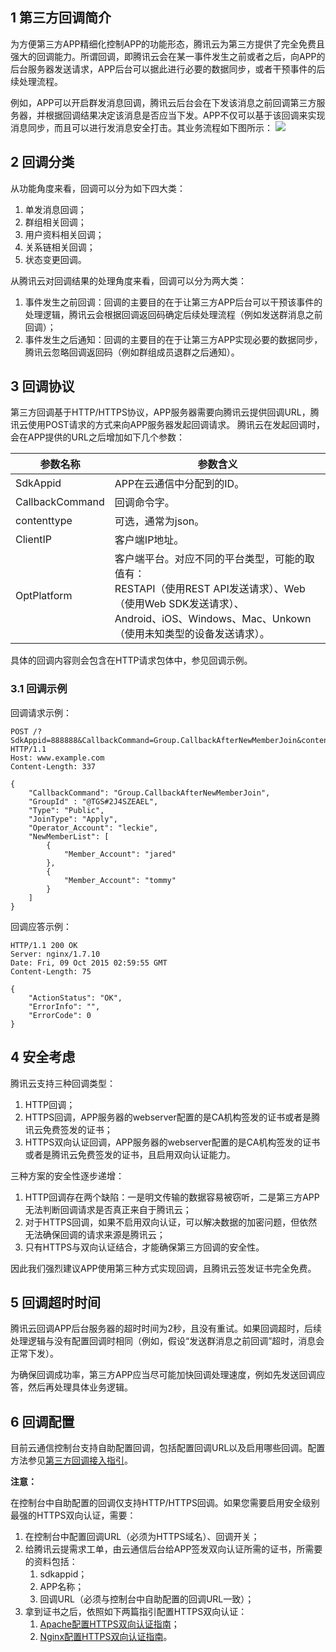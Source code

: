 ## 1 第三方回调简介 

为方便第三方APP精细化控制APP的功能形态，腾讯云为第三方提供了完全免费且强大的回调能力。所谓回调，即腾讯云会在某一事件发生之前或者之后，向APP的后台服务器发送请求，APP后台可以据此进行必要的数据同步，或者干预事件的后续处理流程。

例如，APP可以开启群发消息回调，腾讯云后台会在下发该消息之前回调第三方服务器，并根据回调结果决定该消息是否应当下发。APP不仅可以基于该回调来实现消息同步，而且可以进行发消息安全打击。其业务流程如下图所示：
 ![](https://mccdn.qcloud.com/static/img/3708a8d1c1397cfb112c78ef9125fb24/image.png)

## 2 回调分类 

从功能角度来看，回调可以分为如下四大类：
1. 单发消息回调；
1. 群组相关回调；
1. 用户资料相关回调；
1. 关系链相关回调；
1. 状态变更回调。

从腾讯云对回调结果的处理角度来看，回调可以分为两大类：
1. 事件发生之前回调：回调的主要目的在于让第三方APP后台可以干预该事件的处理逻辑，腾讯云会根据回调返回码确定后续处理流程（例如发送群消息之前回调）；
1. 事件发生之后通知：回调的主要目的在于让第三方APP实现必要的数据同步，腾讯云忽略回调返回码（例如群组成员退群之后通知）。
 
## 3 回调协议 

第三方回调基于HTTP/HTTPS协议，APP服务器需要向腾讯云提供回调URL，腾讯云使用POST请求的方式来向APP服务器发起回调请求。 
腾讯云在发起回调时，会在APP提供的URL之后增加如下几个参数： 


| 参数名称 | 参数含义 |
|---------|---------|
|  SdkAppid  | APP在云通信中分配到的ID。 | 
|  CallbackCommand  | 回调命令字。 | 
|  contenttype  | 可选，通常为json。 | 
|  ClientIP  | 客户端IP地址。 | 
|  OptPlatform  | 客户端平台。对应不同的平台类型，可能的取值有：<br />	RESTAPI（使用REST API发送请求）、Web（使用Web SDK发送请求）、<br/>Android、iOS、Windows、Mac、Unkown（使用未知类型的设备发送请求）。 | 

具体的回调内容则会包含在HTTP请求包体中，参见回调示例。 

### 3.1 回调示例 

回调请求示例： 

```
POST /?SdkAppid=888888&CallbackCommand=Group.CallbackAfterNewMemberJoin&contenttype=json&ClientIP=$ClientIP&OptPlatform=$OptPlatform HTTP/1.1
Host: www.example.com
Content-Length: 337

{
    "CallbackCommand": "Group.CallbackAfterNewMemberJoin",
    "GroupId" : "@TGS#2J4SZEAEL",
    "Type": "Public",
    "JoinType": "Apply",
    "Operator_Account": "leckie",
    "NewMemberList": [
        {
            "Member_Account": "jared"
        },
        {
            "Member_Account": "tommy"
        }
    ]
}
```
回调应答示例： 

```
HTTP/1.1 200 OK
Server: nginx/1.7.10
Date: Fri, 09 Oct 2015 02:59:55 GMT
Content-Length: 75
 
{
    "ActionStatus": "OK", 
    "ErrorInfo": "", 
    "ErrorCode": 0
}
```

## 4 安全考虑 

腾讯云支持三种回调类型： 
1. HTTP回调；
1. HTTPS回调，APP服务器的webserver配置的是CA机构签发的证书或者是腾讯云免费签发的证书；
1. HTTPS双向认证回调，APP服务器的webserver配置的是CA机构签发的证书或者是腾讯云免费签发的证书，且启用双向认证能力。
 
三种方案的安全性逐步递增： 
1. HTTP回调存在两个缺陷：一是明文传输的数据容易被窃听，二是第三方APP无法判断回调请求是否真正来自于腾讯云；
1. 对于HTTPS回调，如果不启用双向认证，可以解决数据的加密问题，但依然无法确保回调的请求来源是腾讯云；
1. 只有HTTPS与双向认证结合，才能确保第三方回调的安全性。

因此我们强烈建议APP使用第三种方式实现回调，且腾讯云签发证书完全免费。
 
## 5 回调超时时间 

腾讯云回调APP后台服务器的超时时间为2秒，且没有重试。如果回调超时，后续处理逻辑与没有配置回调时相同（例如，假设“发送群消息之前回调”超时，消息会正常下发）。

为确保回调成功率，第三方APP应当尽可能加快回调处理速度，例如先发送回调应答，然后再处理具体业务逻辑。 

## 6 回调配置 

目前云通信控制台支持自助配置回调，包括配置回调URL以及启用哪些回调。配置方法参见[第三方回调接入指引](/doc/product/269/第三方回调接入指引)。 

**注意：** 

在控制台中自助配置的回调仅支持HTTP/HTTPS回调。如果您需要启用安全级别最强的HTTPS双向认证，需要： 
1. 在控制台中配置回调URL（必须为HTTPS域名）、回调开关；
1. 给腾讯云提需求工单，由云通信后台给APP签发双向认证所需的证书，所需要的资料包括： 
	1. sdkappid； 
	1. APP名称； 
	1. 回调URL（必须与控制台中自助配置的回调URL一致）； 
1. 拿到证书之后，依照如下两篇指引配置HTTPS双向认证： 
	1. [Apache配置HTTPS双向认证指南](/doc/product/269/Apache双向认证配置指南)； 
	1. [Nginx配置HTTPS双向认证指南](/doc/product/269/Nginx双向认证配置指南)。 
